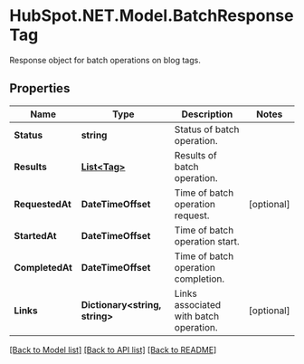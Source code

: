 # HubSpot.NET.Model.BatchResponseTag
Response object for batch operations on blog tags.

## Properties

Name | Type | Description | Notes
------------ | ------------- | ------------- | -------------
**Status** | **string** | Status of batch operation. | 
**Results** | [**List&lt;Tag&gt;**](Tag.md) | Results of batch operation. | 
**RequestedAt** | **DateTimeOffset** | Time of batch operation request. | [optional] 
**StartedAt** | **DateTimeOffset** | Time of batch operation start. | 
**CompletedAt** | **DateTimeOffset** | Time of batch operation completion. | 
**Links** | **Dictionary&lt;string, string&gt;** | Links associated with batch operation. | [optional] 

[[Back to Model list]](../README.md#documentation-for-models) [[Back to API list]](../README.md#documentation-for-api-endpoints) [[Back to README]](../README.md)

